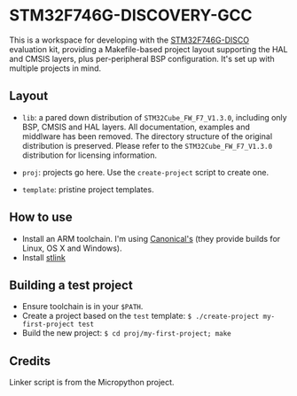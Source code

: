 # STM32F746G-DISCOVERY-GCC

This is a workspace for developing with the [STM32F746G-DISCO](http://www.st.com/web/en/catalog/tools/FM116/SC959/SS1532/LN1848/PF261641?icmp=pf261641_pron_pr-massmarket_jun2015&sc=stm32f7discovery-pr) evaluation kit, providing a Makefile-based project layout supporting the HAL and CMSIS layers, plus per-peripheral BSP configuration. It's set up with multiple projects in mind.

## Layout

  * `lib`: a pared down distribution of `STM32Cube_FW_F7_V1.3.0`, including only BSP, CMSIS and HAL layers. All documentation, examples and middlware has been removed. The directory structure of the original distribution is preserved. Please refer to the `STM32Cube_FW_F7_V1.3.0` distribution for licensing information.

  * `proj`: projects go here. Use the `create-project` script to create one.

  * `template`: pristine project templates.

## How to use

  - Install an ARM toolchain. I'm using [Canonical's](https://launchpad.net/gcc-arm-embedded) (they provide builds for Linux, OS X and Windows).
  - Install [stlink](https://github.com/texane/stlink)

## Building a test project

  * Ensure toolchain is in your `$PATH`.
  * Create a project based on the `test` template: `$ ./create-project my-first-project test`
  * Build the new project: `$ cd proj/my-first-project; make`

## Credits

Linker script is from the Micropython project.